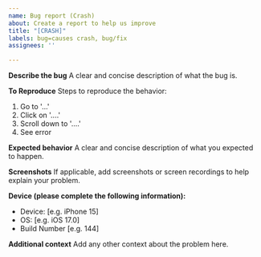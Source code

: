```yaml
---
name: Bug report (Crash)
about: Create a report to help us improve
title: "[CRASH]"
labels: bug=causes crash, bug/fix
assignees: ''

---
```


**Describe the bug**
A clear and concise description of what the bug is.

**To Reproduce**
Steps to reproduce the behavior:
1. Go to '...'
2. Click on '....'
3. Scroll down to '....'
4. See error

**Expected behavior**
A clear and concise description of what you expected to happen.

**Screenshots**
If applicable, add screenshots or screen recordings to help explain your problem.

**Device (please complete the following information):**
 - Device: [e.g. iPhone 15]
 - OS: [e.g. iOS 17.0]
 - Build Number [e.g. 144]

**Additional context**
Add any other context about the problem here.
